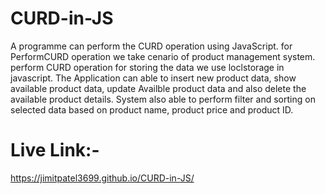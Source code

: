 # CURD-in-JS
A programme can perform the CURD operation using JavaScript.
for PerformCURD operation we take cenario of product management system.
perform CURD operation for storing the data we use loclstorage in javascript.
The Application can able to insert new product data, show available product data, update Availble product data and also delete the available product details.
System also able to perform filter and sorting on selected data based on product name, product price and product ID.

Live Link:-
=============
https://jimitpatel3699.github.io/CURD-in-JS/
